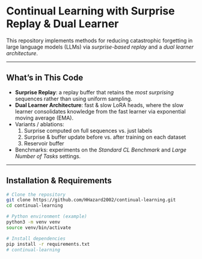 # Continual Learning with Surprise Replay & Dual Learner

This repository implements methods for reducing catastrophic forgetting in large language models (LLMs) via *surprise-based replay* and a *dual learner architecture*.  

---

## What’s in This Code

- **Surprise Replay**: a replay buffer that retains the *most surprising* sequences rather than using uniform sampling.  
- **Dual Learner Architecture**: fast & slow LoRA heads, where the slow learner consolidates knowledge from the fast learner via exponential moving average (EMA).
- Variants / ablations:  
  1. Surprise computed on full sequences vs. just labels  
  2. Surprise & buffer update before vs. after training on each dataset  
  3. Reservoir buffer
- Benchmarks: experiments on the *Standard CL Benchmark* and *Large Number of Tasks* settings.  

---

## Installation & Requirements

```bash
# Clone the repository
git clone https://github.com/HHazard2002/continual-learning.git
cd continual-learning

# Python environment (example)
python3 -m venv venv
source venv/bin/activate

# Install dependencies
pip install -r requirements.txt
# continual-learning
